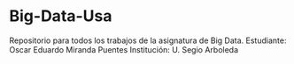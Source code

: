 # Big-Data-Usa
Repositorio para todos los trabajos de la asignatura de Big Data.
Estudiante: Oscar Eduardo Miranda Puentes
Institución: U. Segio Arboleda

